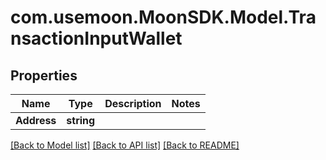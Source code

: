# com.usemoon.MoonSDK.Model.TransactionInputWallet

## Properties

Name | Type | Description | Notes
------------ | ------------- | ------------- | -------------
**Address** | **string** |  | 

[[Back to Model list]](../README.md#documentation-for-models) [[Back to API list]](../README.md#documentation-for-api-endpoints) [[Back to README]](../README.md)

